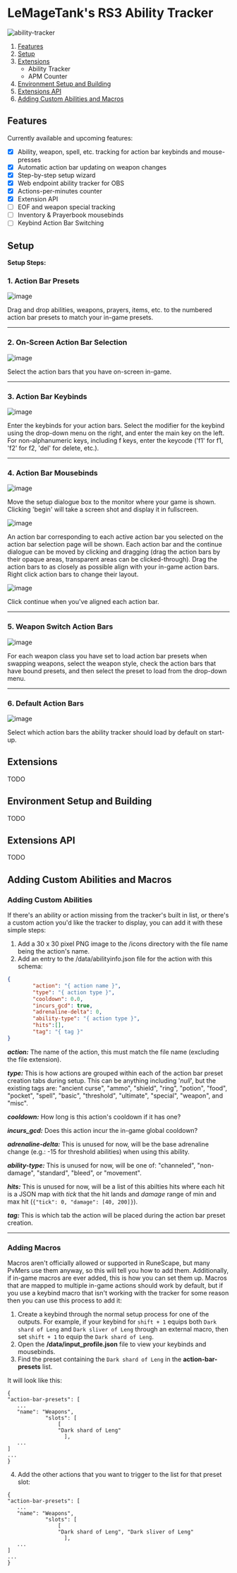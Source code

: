 # LeMageTank's RS3 Ability Tracker
![ability-tracker](https://user-images.githubusercontent.com/91403167/214178520-2adc9488-173b-44f0-b4cd-0675bbd607a2.PNG)

1. [Features](#Features)
2. [Setup](#Setup)
3. [Extensions](#Extensions)
   - Ability Tracker
   - APM Counter
4. [Environment Setup and Building](#Environment-Setup-and-Building)
5. [Extensions API](#Extensions-API)
6. [Adding Custom Abilities and Macros](#Adding_Custom_Abilities_and_Macros)

## Features
Currently available and upcoming features:
- [x] Ability, weapon, spell, etc. tracking for action bar keybinds and mouse-presses
- [x] Automatic action bar updating on weapon changes
- [x] Step-by-step setup wizard
- [x] Web endpoint ability tracker for OBS
- [x] Actions-per-minutes counter
- [x] Extension API
- [ ] EOF and weapon special tracking
- [ ] Inventory & Prayerbook mousebinds
- [ ] Keybind Action Bar Switching

## Setup
**Setup Steps:**

### 1. Action Bar Presets
![image](https://user-images.githubusercontent.com/91403167/214440387-07c1c02c-0eff-4d3f-83f3-a85ceff6f67b.png)

Drag and drop abilities, weapons, prayers, items, etc. to the numbered action bar presets to match your in-game presets.  

---
### 2. On-Screen Action Bar Selection

![image](https://user-images.githubusercontent.com/91403167/214440870-871da2dd-5b28-43e0-b5af-25c14029ada1.png)

Select the action bars that you have on-screen in-game.  

---
### 3. Action Bar Keybinds

![image](https://user-images.githubusercontent.com/91403167/214441027-941654fc-a3c7-44c9-a641-ccff534bd99d.png)

Enter the keybinds for your action bars. Select the modifier for the keybind using the drop-down menu on the right, and enter the main key on the left. For non-alphanumeric keys, including f keys, enter the keycode ('f1' for f1, 'f2' for f2, 'del' for delete, etc.).  

---
### 4. Action Bar Mousebinds

![image](https://user-images.githubusercontent.com/91403167/214441667-9d9b0c17-dc96-4675-a490-eed7af352bee.png)

Move the setup dialogue box to the monitor where your game is shown. Clicking 'begin' will take a screen shot and display it in fullscreen.

![image](https://user-images.githubusercontent.com/91403167/214442041-0405be7b-626c-4915-9f21-428b3b1689a0.png)

An action bar corresponding to each active action bar you selected on the action bar selection page will be shown. Each action bar and the continue dialogue can be moved by clicking and dragging (drag the action bars by their opaque areas, transparent areas can be clicked-through). Drag the action bars to as closely as possible align with your in-game action bars. Right click action bars to change their layout.

![image](https://user-images.githubusercontent.com/91403167/214442555-2fed092d-78c7-459a-b64c-bc2b5482285b.png)

Click continue when you've aligned each action bar.  

---
### 5. Weapon Switch Action Bars

![image](https://user-images.githubusercontent.com/91403167/214442738-3702cc07-fddd-4387-b940-1c649fd1a64b.png)

For each weapon class you have set to load action bar presets when swapping weapons, select the weapon style, check the action bars that have bound presets, and then select the preset to load from the drop-down menu.

---
### 6. Default Action Bars

![image](https://user-images.githubusercontent.com/91403167/214443299-559ba2e3-1a10-4f50-95dc-a62edb0dcdab.png)

Select which action bars the ability tracker should load by default on start-up.

## Extensions
TODO

## Environment Setup and Building
TODO

## Extensions API
TODO

## Adding Custom Abilities and Macros

### Adding Custom Abilities
If there's an ability or action missing from the tracker's built in list, or there's a custom action you'd like the tracker to display, you can add it with these simple steps:
1. Add a 30 x 30 pixel PNG image to the /icons directory with the file name being the action's name.
2. Add an entry to the /data/abilityinfo.json file for the action with this schema:

```json
{
		"action": "{ action name }",
		"type": "{ action type }",
		"cooldown": 0.0,
		"incurs_gcd": true,
		"adrenaline-delta": 0,
		"ability-type": "{ action type }",
		"hits":[],
		"tag": "{ tag }"
} 
```

   ***action:*** The name of the action, this must match the file name (excluding the file extension).
   
   ***type:*** This is how actions are grouped within each of the action bar preset creation tabs during setup. This can be anything including '*null*', but the existing tags are:
   "ancient curse", "ammo", "shield", "ring", "potion", "food", "pocket", "spell", "basic", "threshold", "ultimate", "special", "weapon", and "misc".
   
   ***cooldown:*** How long is this action's cooldown if it has one?

   ***incurs_gcd:*** Does this action incur the in-game global cooldown?
   
   ***adrenaline-delta:*** This is unused for now, will be the base adrenaline change (e.g.: -15 for threshold abilities) when using this ability.

   ***ability-type:*** This is unused for now, will be one of: "channeled", "non-damage", "standard", "bleed", or "movement".
   
   ***hits:*** This is unused for now, will be a list of this abilties hits where each hit is a JSON map with *tick* that the hit lands and *damage* range of min and max hit (``` {"tick": 0, "damage": [40, 200]} ```).

   ***tag:*** This is which tab the action will be placed during the action bar preset creation.

---

### Adding Macros
Macros aren't officially allowed or supported in RuneScape, but many PvMers use them anyway, so this will tell you how to add them. Additionally, if in-game macros are ever added, this is how you can set them up. Macros that are mapped to multiple in-game actions should work by default, but if you use a keybind macro that isn't working with the tracker for some reason then you can use this process to add it:

1. Create a keybind through the normal setup process for one of the outputs. For example, if your keybind for `shift + 1` equips both `Dark shard of Leng` and `Dark sliver of Leng` through an external macro, then set `shift + 1` to equip the `Dark shard of Leng`.
2. Open the **/data/input_profile.json** file to view your keybinds and mousebinds.
3. Find the preset containing the `Dark shard of Leng` in the **action-bar-presets** list.

It will look like this:
```
{
"action-bar-presets": [
   ...
   "name": "Weapons",
            "slots": [
                [
                "Dark shard of Leng"
                  ],
   ...
]
...
}
```
4. Add the other actions that you want to trigger to the list for that preset slot:
```
{
"action-bar-presets": [
   ...
   "name": "Weapons",
            "slots": [
                [
                "Dark shard of Leng", "Dark sliver of Leng"
                  ],
   ...
]
...
}
```
